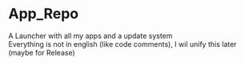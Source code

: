 # App_Repo
A Launcher with all my apps and a update system  
Everything is not in english (like code comments), I wil unify this later (maybe for Release)  